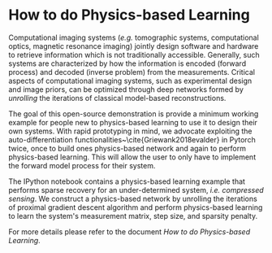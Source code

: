 # How to do Physics-based Learning

Computational imaging systems (_e.g._ tomographic systems, computational optics, magnetic resonance imaging) jointly design software and hardware to retrieve information which is not traditionally accessible. Generally, such systems are characterized by how the information is encoded (forward process) and decoded (inverse problem) from the measurements. Critical aspects of computational imaging systems, such as experimental design and image priors, can be optimized through deep networks formed by _unrolling_ the iterations of classical model-based reconstructions.

The goal of this open-source demonstration is provide a minimum working example for people new to physics-based learning to use it to design their own systems. With rapid prototyping in mind, we advocate exploiting the auto-differentiation functionalities~\cite{Griewank2018evalder} in Pytorch twice, once to build ones physics-based network and again to perform physics-based learning. This will allow the user to only have to implement the forward model process for their system.

The IPython notebook contains a physics-based learning example that performs sparse recovery for an under-determined system, _i.e. compressed sensing_. We construct a physics-based network by unrolling the iterations of proximal gradient descent algorithm and perform physics-based learning to learn the system's measurement matrix, step size, and sparsity penalty.

For more details please refer to the document _How to do Physics-based Learning_.
